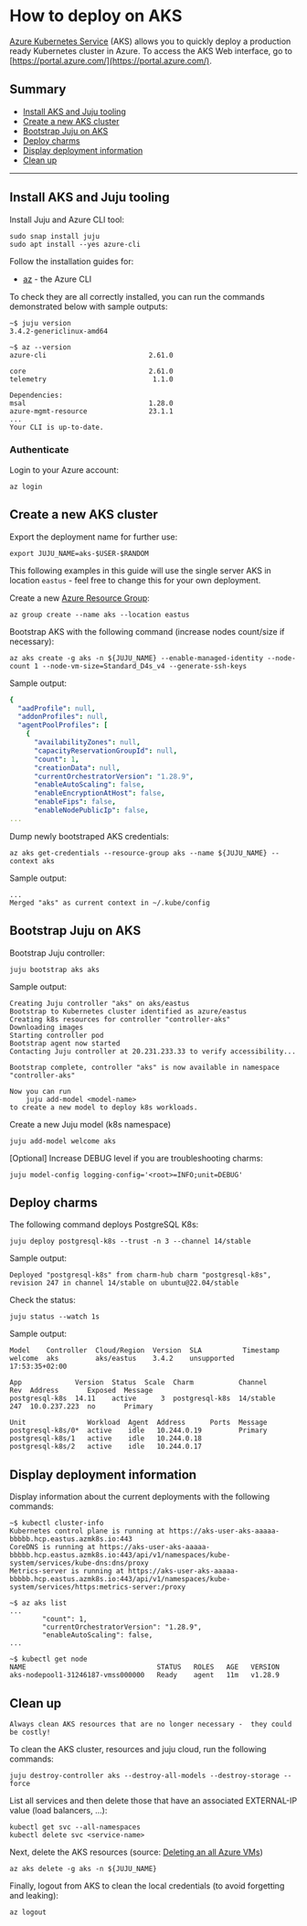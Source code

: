 


# How to deploy on AKS

[Azure Kubernetes Service](https://learn.microsoft.com/en-us/azure/aks/) (AKS) allows you to quickly deploy a production ready Kubernetes cluster in Azure. To access the AKS Web interface, go to [https://portal.azure.com/](https://portal.azure.com/).

## Summary
* [Install AKS and Juju tooling](#install-aks-juju)
* [Create a new AKS cluster](#create-aks-cluster)
* [Bootstrap Juju on AKS](#boostrap-juju)
* [Deploy charms](#deploy-charms)
* [Display deployment information](#display-information)
* [Clean up](#clean-up)

---

## Install AKS and Juju tooling

Install Juju and Azure CLI tool:
```shell
sudo snap install juju
sudo apt install --yes azure-cli
```
Follow the installation guides for:
* [az](https://learn.microsoft.com/en-us/cli/azure/what-is-azure-cli) - the Azure CLI

To check they are all correctly installed, you can run the commands demonstrated below with sample outputs:

```shell
~$ juju version
3.4.2-genericlinux-amd64

~$ az --version
azure-cli                         2.61.0

core                              2.61.0
telemetry                          1.1.0

Dependencies:
msal                              1.28.0
azure-mgmt-resource               23.1.1
...
Your CLI is up-to-date.
```
### Authenticate
Login to your Azure account:
```shell
az login
```

## Create a new AKS cluster

Export the deployment name for further use:
```shell
export JUJU_NAME=aks-$USER-$RANDOM
```

This following examples in this guide will use the single server AKS in location `eastus` - feel free to change this for your own deployment.

Create a new [Azure Resource Group](https://learn.microsoft.com/en-us/cli/azure/manage-azure-groups-azure-cli):

```shell
az group create --name aks --location eastus
```
Bootstrap AKS with the following command (increase nodes count/size if necessary):
```shell
az aks create -g aks -n ${JUJU_NAME} --enable-managed-identity --node-count 1 --node-vm-size=Standard_D4s_v4 --generate-ssh-keys
```

Sample output:
```yaml
{
  "aadProfile": null,
  "addonProfiles": null,
  "agentPoolProfiles": [
    {
      "availabilityZones": null,
      "capacityReservationGroupId": null,
      "count": 1,
      "creationData": null,
      "currentOrchestratorVersion": "1.28.9",
      "enableAutoScaling": false,
      "enableEncryptionAtHost": false,
      "enableFips": false,
      "enableNodePublicIp": false,
...
```

Dump newly bootstraped AKS credentials:
```shell
az aks get-credentials --resource-group aks --name ${JUJU_NAME} --context aks
```

Sample output:
```shell
...
Merged "aks" as current context in ~/.kube/config
```

## Bootstrap Juju on AKS

Bootstrap Juju controller:
```shell
juju bootstrap aks aks
```
Sample output:
```shell
Creating Juju controller "aks" on aks/eastus
Bootstrap to Kubernetes cluster identified as azure/eastus
Creating k8s resources for controller "controller-aks"
Downloading images
Starting controller pod
Bootstrap agent now started
Contacting Juju controller at 20.231.233.33 to verify accessibility...

Bootstrap complete, controller "aks" is now available in namespace "controller-aks"

Now you can run
	juju add-model <model-name>
to create a new model to deploy k8s workloads.
```

Create a new Juju model (k8s namespace)
```shell
juju add-model welcome aks
```
[Optional] Increase DEBUG level if you are troubleshooting charms:
```shell
juju model-config logging-config='<root>=INFO;unit=DEBUG'
```

## Deploy charms

The following command deploys PostgreSQL K8s:

```shell
juju deploy postgresql-k8s --trust -n 3 --channel 14/stable
```
Sample output:
```shell
Deployed "postgresql-k8s" from charm-hub charm "postgresql-k8s", revision 247 in channel 14/stable on ubuntu@22.04/stable
```

Check the status:
```shell
juju status --watch 1s
```
Sample output:
```shell
Model    Controller  Cloud/Region  Version  SLA          Timestamp
welcome  aks         aks/eastus    3.4.2    unsupported  17:53:35+02:00

App             Version  Status  Scale  Charm           Channel       Rev  Address       Exposed  Message
postgresql-k8s  14.11    active      3  postgresql-k8s  14/stable     247  10.0.237.223  no       Primary

Unit               Workload  Agent  Address      Ports  Message
postgresql-k8s/0*  active    idle   10.244.0.19         Primary
postgresql-k8s/1   active    idle   10.244.0.18         
postgresql-k8s/2   active    idle   10.244.0.17  
```

## Display deployment information

Display information about the current deployments with the following commands:
```shell
~$ kubectl cluster-info 
Kubernetes control plane is running at https://aks-user-aks-aaaaa-bbbbb.hcp.eastus.azmk8s.io:443
CoreDNS is running at https://aks-user-aks-aaaaa-bbbbb.hcp.eastus.azmk8s.io:443/api/v1/namespaces/kube-system/services/kube-dns:dns/proxy
Metrics-server is running at https://aks-user-aks-aaaaa-bbbbb.hcp.eastus.azmk8s.io:443/api/v1/namespaces/kube-system/services/https:metrics-server:/proxy

~$ az aks list
...
        "count": 1,
        "currentOrchestratorVersion": "1.28.9",
        "enableAutoScaling": false,
...

~$ kubectl get node
NAME                                STATUS   ROLES   AGE   VERSION
aks-nodepool1-31246187-vmss000000   Ready    agent   11m   v1.28.9
```

## Clean up

```{caution}
Always clean AKS resources that are no longer necessary -  they could be costly!
```

To clean the AKS cluster, resources and juju cloud, run the following commands:

```shell
juju destroy-controller aks --destroy-all-models --destroy-storage --force
```
List all services and then delete those that have an associated EXTERNAL-IP value (load balancers, ...):
```shell
kubectl get svc --all-namespaces
kubectl delete svc <service-name> 
```
Next, delete the AKS resources (source: [Deleting an all Azure VMs]((https://learn.microsoft.com/en-us/cli/azure/delete-azure-resources-at-scale#delete-all-azure-resources-of-a-type) )) 
```shell
az aks delete -g aks -n ${JUJU_NAME}
```
Finally, logout from AKS to clean the local credentials (to avoid forgetting and leaking):
```shell
az logout
```

